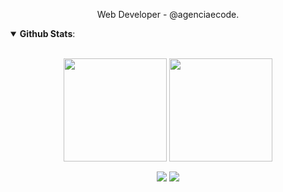 <p align="center">
  Web Developer - @agenciaecode.
</p>
<p align="center">

<details open>
  <summary> <b>Github Stats</b>: </summary>
  <br>
  <p align="center">
    <img height=165 align="center" src="https://github-readme-stats.vercel.app/api?username=andrehidalgo93&count_private=true&show_icons=true&theme=radical"/>
    <img height=165 align="center" src="https://github-readme-stats.vercel.app/api/top-langs/?username=andrehidalgo93&langs_count=8&exclude_repo=Senac-Projeto&layout=compact&theme=radical"/>
  </p>
  <p align="center">
    <img align="center" src=https://visitor-badge.laobi.icu/badge?page_id=andrehidalgo93.andrehidalgo93) />
    <img align="center" src=https://img.shields.io/github/followers/andrehidalgo93?label=Follow&style=social)](https://github.com/andrehidalgo93) />
  </p>
</details open>	 
